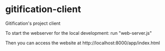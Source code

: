 gitification-client
===================

Gitification's project client

To start the webserver for the local development:
run  "web-server.js"

Then you can access the website at http://localhost:8000/app/index.html 